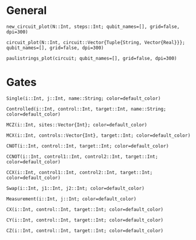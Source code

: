 
# General


```@docs
new_circuit_plot(N::Int, steps::Int; qubit_names=[], grid=false, dpi=300)
```
```@docs
circuit_plot(N::Int, circuit::Vector{Tuple{String, Vector{Real}}}; qubit_names=[], grid=false, dpi=300)
```
```@docs
paulistrings_plot(circuit; qubit_names=[], grid=false, dpi=300)
```
# Gates



```@docs
Single(i::Int, j::Int, name::String; color=default_color)
```

```@docs
Controlled(i::Int, control::Int, target::Int, name::String; color=default_color)
```

```@docs
MCZ(i::Int, sites::Vector{Int}; color=default_color)
```
```@docs
MCX(i::Int, controls::Vector{Int}, target::Int; color=default_color)
```

```@docs
CNOT(i::Int, control::Int, target::Int; color=default_color)
```

```@docs
CCNOT(i::Int, control1::Int, control2::Int, target::Int; color=default_color)
```

```@docs
CCX(i::Int, control1::Int, control2::Int, target::Int; color=default_color)
```

```@docs
Swap(i::Int, j1::Int, j2::Int; color=default_color)
```

```@docs
Measurement(i::Int, j::Int; color=default_color)
```

```@docs
CX(i::Int, control::Int, target::Int; color=default_color)
```

```@docs
CY(i::Int, control::Int, target::Int; color=default_color)
```

```@docs
CZ(i::Int, control::Int, target::Int; color=default_color)
```
